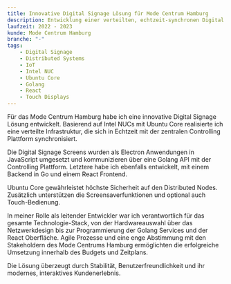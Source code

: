 ```yaml
---
title: Innovative Digital Signage Lösung für Mode Centrum Hamburg
description: Entwicklung einer verteilten, echtzeit-synchronen Digital Signage Lösung basierend auf Ubuntu Core, Golang und React. Hohe Sicherheit und modernes Kundenerlebnis.
laufzeit: 2022 - 2023
kunde: Mode Centrum Hamburg
branche: "-"
tags:
    - Digital Signage
    - Distributed Systems
    - IoT
    - Intel NUC
    - Ubuntu Core
    - Golang
    - React
    - Touch Displays
---
```


Für das Mode Centrum Hamburg habe ich eine innovative Digital Signage Lösung entwickelt. Basierend auf Intel NUCs mit Ubuntu Core realisierte ich eine verteilte Infrastruktur, die sich in Echtzeit mit der zentralen Controlling Plattform synchronisiert.

Die Digital Signage Screens wurden als Electron Anwendungen in JavaScript umgesetzt und kommunizieren über eine Golang API mit der Controlling Plattform. Letztere habe ich ebenfalls entwickelt, mit einem Backend in Go und einem React Frontend.

Ubuntu Core gewährleistet höchste Sicherheit auf den Distributed Nodes. Zusätzlich unterstützen die Screensaverfunktionen und optional auch Touch-Bedienung.

In meiner Rolle als leitender Entwickler war ich verantwortlich für das gesamte Technologie-Stack, von der Hardwareauswahl über das Netzwerkdesign bis zur Programmierung der Golang Services und der React Oberfläche. Agile Prozesse und eine enge Abstimmung mit den Stakeholdern des Mode Centrums Hamburg ermöglichten die erfolgreiche Umsetzung innerhalb des Budgets und Zeitplans.

Die Lösung überzeugt durch Stabilität, Benutzerfreundlichkeit und ihr modernes, interaktives Kundenerlebnis.